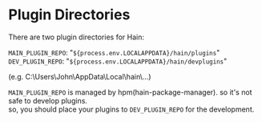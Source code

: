 # Plugin Directories

There are two plugin directories for Hain:

`MAIN_PLUGIN_REPO`: "`${process.env.LOCALAPPDATA}/hain/plugins`"  
`DEV_PLUGIN_REPO`: "`${process.env.LOCALAPPDATA}/hain/devplugins`"  

(e.g. C:\\Users\\John\\AppData\\Local\\hain\\...)

`MAIN_PLUGIN_REPO` is managed by hpm(hain-package-manager). so it's not safe to develop plugins.  
so, you should place your plugins to `DEV_PLUGIN_REPO` for the development.